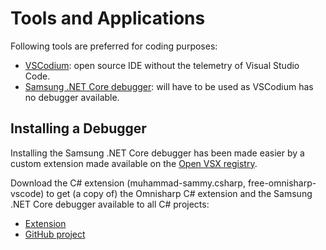 # Tools and Applications

Following tools are preferred for coding purposes:

- [VSCodium](https://vscodium.com/): open source IDE without the telemetry of Visual Studio Code.
- [Samsung .NET Core debugger](https://github.com/Samsung/netcoredbg): will have to be used as VSCodium has no debugger available.

## Installing a Debugger

Installing the Samsung .NET Core debugger has been made easier by a custom extension made available on the [Open VSX registry](https://open-vsx.org).

Download the C# extension (muhammad-sammy.csharp, free-omnisharp-vscode) to get (a copy of) the Omnisharp C# extension and the Samsung .NET Core debugger available to all C# projects:

- [Extension](https://open-vsx.org/extension/muhammad-sammy/csharp)
- [GitHub project](https://github.com/muhammadsammy/free-omnisharp-vscode)
